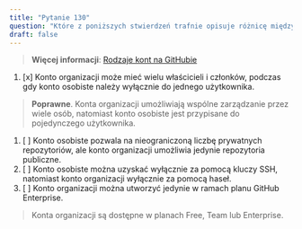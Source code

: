 ```yaml
---
title: "Pytanie 130"  
question: "Które z poniższych stwierdzeń trafnie opisuje różnicę między kontami osobistymi a kontami organizacji na GitHubie?"  
draft: false  
---
```


> **Więcej informacji**: [Rodzaje kont na GitHubie](https://docs.github.com/en/get-started/learning-about-github/types-of-github-accounts)

1. [x] Konto organizacji może mieć wielu właścicieli i członków, podczas gdy konto osobiste należy wyłącznie do jednego użytkownika.  
  > **Poprawne**. Konta organizacji umożliwiają wspólne zarządzanie przez wiele osób, natomiast konto osobiste jest przypisane do pojedynczego użytkownika.  
1. [ ] Konto osobiste pozwala na nieograniczoną liczbę prywatnych repozytoriów, ale konto organizacji umożliwia jedynie repozytoria publiczne.  
1. [ ] Konto osobiste można uzyskać wyłącznie za pomocą kluczy SSH, natomiast konto organizacji wyłącznie za pomocą haseł.  
1. [ ] Konto organizacji można utworzyć jedynie w ramach planu GitHub Enterprise.  
  > Konta organizacji są dostępne w planach Free, Team lub Enterprise.
